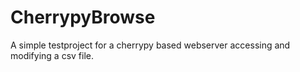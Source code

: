 # CherrypyBrowse

A simple testproject for a cherrypy based webserver accessing and modifying a csv file.